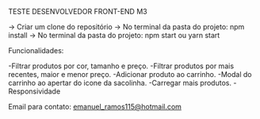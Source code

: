 TESTE DESENVOLVEDOR FRONT-END M3 

-> Criar um clone do repositório
-> No terminal da pasta do projeto: npm install
-> No terminal da pasta do projeto: npm start ou yarn start

Funcionalidades:

-Filtrar produtos por cor, tamanho e preço.
-Filtrar produtos por mais recentes, maior e menor preço.
-Adicionar produto ao carrinho.
-Modal do carrinho ao apertar do icone da sacolinha.
-Carregar mais produtos.
-Responsividade

Email para contato: emanuel_ramos115@hotmail.com
